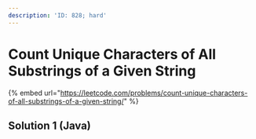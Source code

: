 ```yaml
---
description: 'ID: 828; hard'
---
```


# Count Unique Characters of All Substrings of a Given String

{% embed url="https://leetcode.com/problems/count-unique-characters-of-all-substrings-of-a-given-string/" %}

## Solution 1 \(Java\)

```text

```

